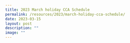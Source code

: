 ```yaml
---
title: 2023 March holiday CCA Schedule
permalink: /resources/2023/march-holiday-cca-schedule/
date: 2023-03-15
layout: post
description: ""
image: ""
---
```

